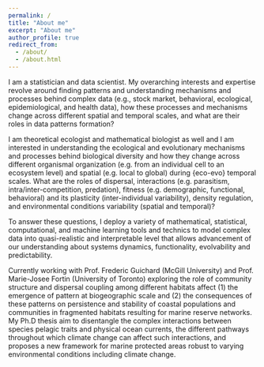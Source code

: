 ```yaml
---
permalink: /
title: "About me"
excerpt: "About me"
author_profile: true
redirect_from:
  - /about/
  - /about.html
---
```


I am a statistician and data scientist. My overarching interests and expertise revolve around finding patterns and understanding mechanisms and processes behind complex data (e.g., stock market, behavioral, ecological, epidemiological, and health data), how these processes and mechanisms change across different spatial and temporal scales, and what are their roles in data patterns formation? 

I am theoretical ecologist and mathematical biologist as well and I am interested in understanding the ecological and evolutionary mechanisms and processes behind biological diversity and how they change across different organismal organization (e.g. from an individual cell to an ecosystem level) and spatial (e.g. local to global) during {eco-evo} temporal scales. What are the roles of dispersal, interactions (e.g. parasitism, intra/inter-competition, predation), fitness (e.g. demographic, functional, behavioral) and its plasticity (inter-individual variability), density regulation, and environmental conditions variability (spatial and temporal)? 

To answer these questions, I deploy a variety of mathematical, statistical, computational, and machine learning tools and technics to model complex data into quasi-realistic and interpretable level that allows advancement of our understanding about systems dynamics, functionality, evolvability and predictability.

Currently working with Prof. Frederic Guichard (McGill University) and Prof. Marie-Josee Fortin (University of Toronto) 
 exploring the role of community structure and dispersal coupling among different habitats affect (1) the emergence of 
pattern at biogeographic scale and (2) the consequences of these patterns on persistence and stability of coastal populations 
and communities in fragmented habitats resulting for marine reserve networks. My Ph.D thesis aim to disentangle the complex 
interactions between species pelagic traits and physical ocean currents, the different pathways throughout which climate 
change can affect such interactions, and proposes a new framework for marine protected areas robust to varying environmental 
conditions including climate change. 

